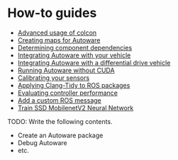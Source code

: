 # How-to guides

- [Advanced usage of colcon](advanced-usage-of-colcon.md)
- [Creating maps for Autoware](creating-maps-for-autoware/index.md)
- [Determining component dependencies](determining-component-dependencies.md)
- [Integrating Autoware with your vehicle](integrating-autoware-with-your-vehicle.md)
- [Integrating Autoware with a differential drive vehicle](integrating-autoware-with-a-diff-drive-vehicle.md)
- [Running Autoware without CUDA](running-autoware-without-cuda.md)
- [Calibrating your sensors](calibrating-your-sensors.md)
- [Applying Clang-Tidy to ROS packages](applying-clang-tidy-to-ros-packages.md)
- [Evaluating controller performance](evaluating-controller-performance.md)
- [Add a custom ROS message](add-a-custom-ros-message.md)
- [Train SSD MobilenetV2 Neural Network](ssd_fine_detector_network_train.md)

TODO: Write the following contents.

- Create an Autoware package
- Debug Autoware
- etc.
